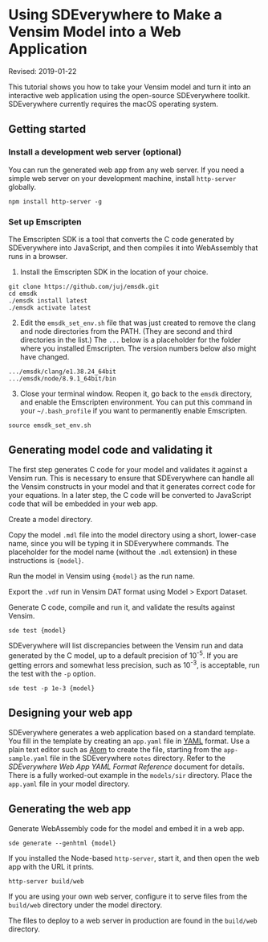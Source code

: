 # Using SDEverywhere to Make a Vensim Model into a Web Application

Revised: 2019-01-22

This tutorial shows you how to take your Vensim model and turn it into an interactive web application using the open-source SDEverywhere toolkit. SDEverywhere currently requires the macOS operating system.

## Getting started

### Install a development web server (optional)

You can run the generated web app from any web server. If you need a simple web server on your development machine, install `http-server` globally.
~~~
npm install http-server -g
~~~

### Set up Emscripten

The Emscripten SDK is a tool that converts the C code generated by SDEverywhere into JavaScript, and then compiles it into WebAssembly that runs in a browser.

1. Install the Emscripten SDK in the location of your choice.
~~~
git clone https://github.com/juj/emsdk.git
cd emsdk
./emsdk install latest
./emsdk activate latest
~~~

2. Edit the `emsdk_set_env.sh` file that was just created to remove the clang and node directories from the PATH. (They are second and third directories in the list.) The `...` below is a placeholder for the folder where you installed Emscripten. The version numbers below also might have changed.
~~~
.../emsdk/clang/e1.38.24_64bit
.../emsdk/node/8.9.1_64bit/bin
~~~

3. Close your terminal window. Reopen it, go back to the `emsdk` directory, and enable the Emscripten environment. You can put this command in your `~/.bash_profile` if you want to permanently enable Emscripten.
~~~
source emsdk_set_env.sh
~~~

## Generating model code and validating it

The first step generates C code for your model and validates it against a Vensim run. This is necessary to ensure that SDEverywhere can handle all the Vensim constructs in your model and that it generates correct code for your equations. In a later step, the C code will be converted to JavaScript code that will be embedded in your web app.

Create a model directory.

Copy the model `.mdl` file into the model directory using a short, lower-case name, since you will be typing it in SDEverywhere commands. The placeholder for the model name (without the `.mdl` extension) in these instructions is `{model}`.

Run the model in Vensim using `{model}` as the run name.

Export the `.vdf` run in Vensim DAT format using Model > Export Dataset.

Generate C code, compile and run it, and validate the results against Vensim.
~~~
sde test {model}
~~~

SDEverywhere will list discrepancies between the Vensim run and data generated by the C model, up to a default precision of 10<sup>-5</sup>. If you are getting errors and somewhat less precision, such as 10<sup>-3</sup>, is acceptable, run the test with the `-p` option.

~~~
sde test -p 1e-3 {model}
~~~

## Designing your web app

SDEverywhere generates a web application based on a standard template. You fill in the template by creating an `app.yaml` file in [YAML](http://nodeca.github.io/js-yaml/) format. Use a plain text editor such as [Atom](https://atom.io/) to create the file, starting from the `app-sample.yaml` file in the SDEverywhere `notes` directory. Refer to the *SDEverywhere Web App YAML Format Reference* document for details. There is a fully worked-out example in the `models/sir` directory. Place the `app.yaml` file in your model directory.

## Generating the web app

Generate WebAssembly code for the model and embed it in a web app.
~~~
sde generate --genhtml {model}
~~~

If you installed the Node-based `http-server`, start it, and then open the web app with the URL it prints.
~~~
http-server build/web
~~~

If you are using your own web server, configure it to serve files from the `build/web` directory under the model directory.

The files to deploy to a web server in production are found in the `build/web` directory.
